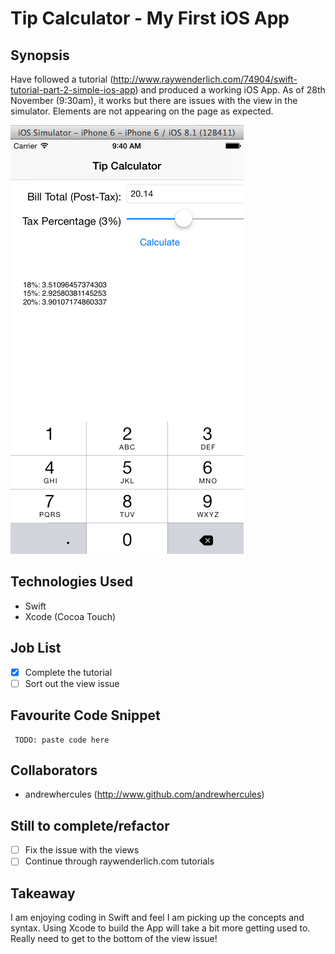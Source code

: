 Tip Calculator - My First iOS App
=======================

## Synopsis

Have followed a tutorial (http://www.raywenderlich.com/74904/swift-tutorial-part-2-simple-ios-app) and produced a working iOS App. As of 28th November (9:30am), it works but there are issues with the view in the simulator. Elements are not appearing on the page as expected.

![Screen Shot with Issue](https://raw.githubusercontent.com/HatStephens/TipCalculator_iOS_App/master/Screen%20Shot%202014-11-28%20at%2009.40.01.png)

## Technologies Used

- Swift
- Xcode (Cocoa Touch)

## Job List

- [x] Complete the tutorial
- [ ] Sort out the view issue

## Favourite Code Snippet

~~~
 TODO: paste code here
~~~

## Collaborators

- andrewhercules (http://www.github.com/andrewhercules)

## Still to complete/refactor

- [ ] Fix the issue with the views
- [ ] Continue through raywenderlich.com tutorials

## Takeaway

I am enjoying coding in Swift and feel I am picking up the concepts and syntax. Using Xcode to build the App will take a bit more getting used to. Really need to get to the bottom of the view issue!
